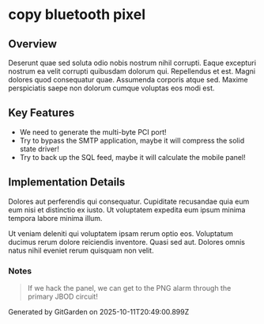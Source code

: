 # copy bluetooth pixel

## Overview
Deserunt quae sed soluta odio nobis nostrum nihil corrupti. Eaque excepturi nostrum ea velit corrupti quibusdam dolorum qui. Repellendus et est. Magni dolores quod consequatur quae. Assumenda corporis atque sed. Maxime perspiciatis saepe non dolorum cumque voluptas eos modi est.

## Key Features
- We need to generate the multi-byte PCI port!
- Try to bypass the SMTP application, maybe it will compress the solid state driver!
- Try to back up the SQL feed, maybe it will calculate the mobile panel!

## Implementation Details
Dolores aut perferendis qui consequatur. Cupiditate recusandae quia eum eum nisi et distinctio ex iusto. Ut voluptatem expedita eum ipsum minima tempora labore minima illum.
 Ut veniam deleniti qui voluptatem ipsam rerum optio eos. Voluptatum ducimus rerum dolore reiciendis inventore. Quasi sed aut. Dolores omnis natus nihil eveniet rerum quisquam non velit.

### Notes
> If we hack the panel, we can get to the PNG alarm through the primary JBOD circuit!

Generated by GitGarden on 2025-10-11T20:49:00.899Z